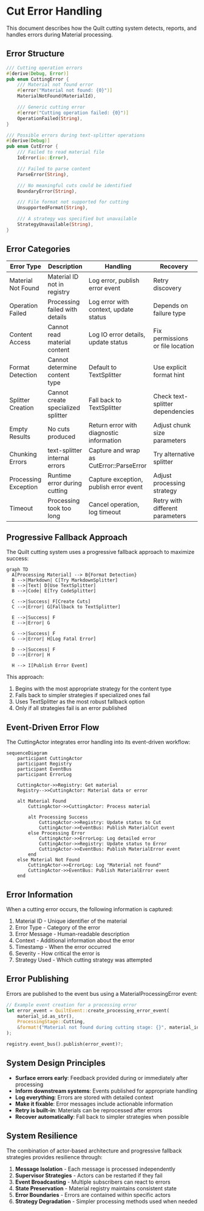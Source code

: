# Cut Error Handling

This document describes how the Quilt cutting system detects, reports, and handles errors during Material processing.

## Error Structure

```rust
/// Cutting operation errors
#[derive(Debug, Error)]
pub enum CuttingError {
    /// Material not found error
    #[error("Material not found: {0}")]
    MaterialNotFound(MaterialId),

    /// Generic cutting error
    #[error("Cutting operation failed: {0}")]
    OperationFailed(String),
}

/// Possible errors during text-splitter operations
#[derive(Debug)]
pub enum CutError {
    /// Failed to read material file
    IoError(io::Error),

    /// Failed to parse content
    ParseError(String),

    /// No meaningful cuts could be identified
    BoundaryError(String),

    /// File format not supported for cutting
    UnsupportedFormat(String),

    /// A strategy was specified but unavailable
    StrategyUnavailable(String),
}
```

## Error Categories

| Error Type           | Description                        | Handling                                 | Recovery                         |
| -------------------- | ---------------------------------- | ---------------------------------------- | -------------------------------- |
| Material Not Found   | Material ID not in registry        | Log error, publish error event           | Retry discovery                  |
| Operation Failed     | Processing failed with details     | Log error with context, update status    | Depends on failure type          |
| Content Access       | Cannot read material content       | Log IO error details, update status      | Fix permissions or file location |
| Format Detection     | Cannot determine content type      | Default to TextSplitter                  | Use explicit format hint         |
| Splitter Creation    | Cannot create specialized splitter | Fall back to TextSplitter                | Check text-splitter dependencies |
| Empty Results        | No cuts produced                   | Return error with diagnostic information | Adjust chunk size parameters     |
| Chunking Errors      | text-splitter internal errors      | Capture and wrap as CutError::ParseError | Try alternative splitter         |
| Processing Exception | Runtime error during cutting       | Capture exception, publish error event   | Adjust processing strategy       |
| Timeout              | Processing took too long           | Cancel operation, log timeout            | Retry with different parameters  |

## Progressive Fallback Approach

The Quilt cutting system uses a progressive fallback approach to maximize success:

```mermaid
graph TD
  A[Processing Material] --> B{Format Detection}
  B -->|Markdown| C[Try MarkdownSplitter]
  B -->|Text| D[Use TextSplitter]
  B -->|Code| E[Try CodeSplitter]

  C -->|Success| F[Create Cuts]
  C -->|Error| G[Fallback to TextSplitter]

  E -->|Success| F
  E -->|Error| G

  G -->|Success| F
  G -->|Error| H[Log Fatal Error]

  D -->|Success| F
  D -->|Error| H

  H --> I[Publish Error Event]
```

This approach:

1. Begins with the most appropriate strategy for the content type
2. Falls back to simpler strategies if specialized ones fail
3. Uses TextSplitter as the most robust fallback option
4. Only if all strategies fail is an error published

## Event-Driven Error Flow

The CuttingActor integrates error handling into its event-driven workflow:

```mermaid
sequenceDiagram
    participant CuttingActor
    participant Registry
    participant EventBus
    participant ErrorLog

    CuttingActor->>Registry: Get material
    Registry-->>CuttingActor: Material data or error

    alt Material Found
        CuttingActor->>CuttingActor: Process material

        alt Processing Success
            CuttingActor->>Registry: Update status to Cut
            CuttingActor->>EventBus: Publish MaterialCut event
        else Processing Error
            CuttingActor->>ErrorLog: Log detailed error
            CuttingActor->>Registry: Update status to Error
            CuttingActor->>EventBus: Publish MaterialError event
        end
    else Material Not Found
        CuttingActor->>ErrorLog: Log "Material not found"
        CuttingActor->>EventBus: Publish MaterialError event
    end
```

## Error Information

When a cutting error occurs, the following information is captured:

1. Material ID - Unique identifier of the material
2. Error Type - Category of the error
3. Error Message - Human-readable description
4. Context - Additional information about the error
5. Timestamp - When the error occurred
6. Severity - How critical the error is
7. Strategy Used - Which cutting strategy was attempted

## Error Publishing

Errors are published to the event bus using a MaterialProcessingError event:

```rust
// Example event creation for a processing error
let error_event = QuiltEvent::create_processing_error_event(
    material_id.as_str(),
    ProcessingStage::Cutting,
    &format!("Material not found during cutting stage: {}", material_id.as_str()),
);

registry.event_bus().publish(error_event)?;
```

## System Design Principles

- **Surface errors early**: Feedback provided during or immediately after processing
- **Inform downstream systems**: Events published for appropriate handling
- **Log everything**: Errors are stored with detailed context
- **Make it fixable**: Error messages include actionable information
- **Retry is built-in**: Materials can be reprocessed after errors
- **Recover automatically**: Fall back to simpler strategies when possible

## System Resilience

The combination of actor-based architecture and progressive fallback strategies provides resilience through:

1. **Message Isolation** - Each message is processed independently
2. **Supervisor Strategies** - Actors can be restarted if they fail
3. **Event Broadcasting** - Multiple subscribers can react to errors
4. **State Preservation** - Material registry maintains consistent state
5. **Error Boundaries** - Errors are contained within specific actors
6. **Strategy Degradation** - Simpler processing methods used when needed
